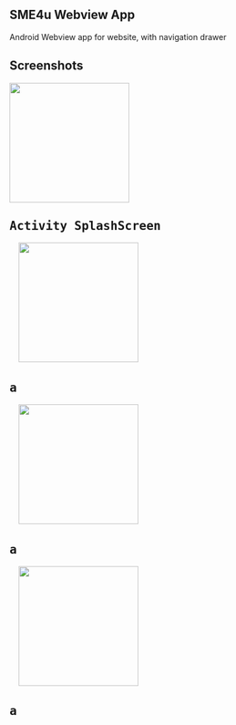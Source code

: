## SME4u Webview App
 Android Webview app for website, with navigation drawer

## Screenshots
<div style={{display: flex; flex-direction: row}}>
   <kbd><img src="https://user-images.githubusercontent.com/47142604/109769259-f5869380-7c1f-11eb-9b03-c1817992221a.jpg" width="210" /><h2>Activity SplashScreen</h2></kbd> &nbsp; &nbsp;
   <kbd><img src="https://user-images.githubusercontent.com/47142604/109769246-f15a7600-7c1f-11eb-9110-12d2548817ee.jpg" width="210" /><h2>a</h2></kbd> &nbsp; &nbsp; 
   <kbd><img src="https://user-images.githubusercontent.com/47142604/109769287-fe776500-7c1f-11eb-8cb9-8d232f56ebc2.jpg" width="210" /><h2>a</h2></kbd> &nbsp; &nbsp;
   <kbd><img src="https://user-images.githubusercontent.com/47142604/109769266-f7505700-7c1f-11eb-9a5b-9ea04fbe6bb8.jpg" width="210" /><h2>a</h2></kbd> &nbsp; &nbsp;
</div>
